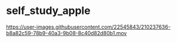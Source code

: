 # self_study_apple


https://user-images.githubusercontent.com/22545843/210237636-b8a82c59-78b9-40a3-9b08-8c40d82d80b1.mov

